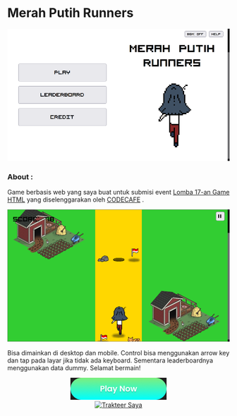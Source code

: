 # Merah Putih Runners

<center><img src="assets/img/screenshots-1.png" height="300"></center>

### About :

Game berbasis web yang saya buat untuk submisi event [Lomba 17-an Game HTML](https://codecafe.id/event) yang diselenggarakan oleh [CODECAFE](https://codecafe.id/) .

<center><img src="assets/img/screenshots-2.png" height="300"></center>

Bisa dimainkan di desktop dan mobile. Control bisa menggunakan arrow key dan tap pada layar jika tidak ada keyboard. Sementara leaderboardnya menggunakan data dummy. Selamat bermain!

<center><a href="https://trakteer.id/izardaffa" target="_blank"><img src="assets/img/play-button.png" height="50" alt="Play Now"></a></center>
<center><a href="https://trakteer.id/izardaffa" target="_blank"><img id="wse-buttons-preview" src="https://cdn.trakteer.id/images/embed/trbtn-red-2.png" height="50" alt="Trakteer Saya"></a></center>